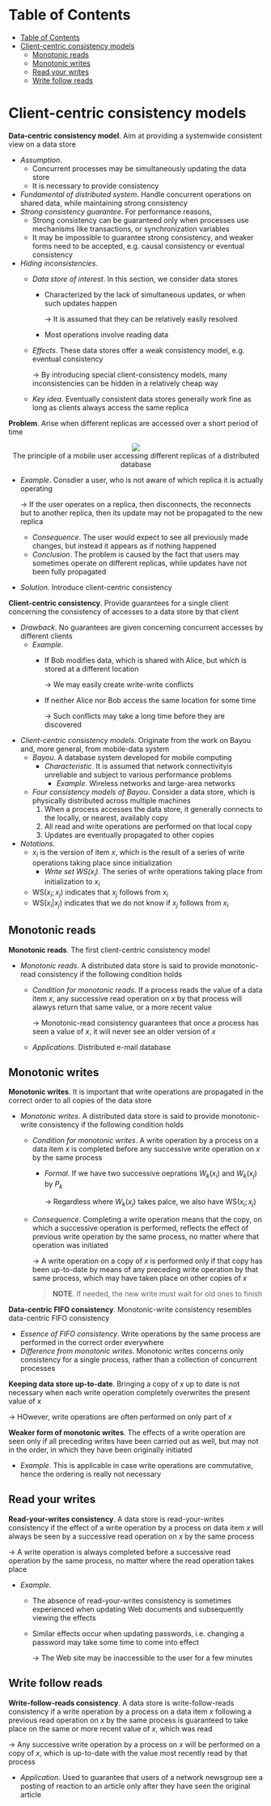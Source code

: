 <!-- TOC titleSize:1 tabSpaces:2 depthFrom:1 depthTo:6 withLinks:1 updateOnSave:1 orderedList:0 skip:0 title:1 charForUnorderedList:* -->
# Table of Contents
- [Table of Contents](#table-of-contents)
- [Client-centric consistency models](#client-centric-consistency-models)
  - [Monotonic reads](#monotonic-reads)
  - [Monotonic writes](#monotonic-writes)
  - [Read your writes](#read-your-writes)
  - [Write follow reads](#write-follow-reads)
<!-- /TOC -->

# Client-centric consistency models
**Data-centric consistency model**. Aim at providing a systemwide consistent view on a data store
* *Assumption*. 
    * Concurrent processes may be simultaneously updating the data store
    * It is necessary to provide consistency
* *Fundamental of distributed system*. Handle concurrent operations on shared data, while maintaining strong consistency
* *Strong consistency guarantee*. For performance reasons, 
    * Strong consistency can be guaranteed only when processes use mechanisms like transactions, or synchronization variables
    * It may be impossible to guarantee strong consistency, and weaker forms need to be accepted, e.g. causal consistency or eventual consistency
* *Hiding inconsistencies*.
    * *Data store of interest*. In this section, we consider data stores
        * Characterized by the lack of simultaneous updates, or when such updates happen
            
            $\to$ It is assumed that they can be relatively easily resolved
        * Most operations involve reading data
    * *Effects*. These data stores offer a weak consistency model, e.g. eventual consistency

        $\to$ By introducing special client-consistency models, many inconsistencies can be hidden in a relatively cheap way
    * *Key idea*. Eventually consistent data stores generally work fine as long as clients always access the same replica

**Problem**. Arise when different replicas are accessed over a short period of time

<div style="text-align:center">
    <img src="https://i.imgur.com/1kxyywu.png">
    <figcaption>The principle of a mobile user accessing different replicas of a distributed database</figcaption>
</div>

* *Example*. Consdier a user, who is not aware of which replica it is actually operating
    
    $\to$ If the user operates on a replica, then disconnects, the reconnects but to another replica, then its update may not be propagated to the new replica
    * *Consequence*. The user would expect to see all previously made changes, but instead it appears as if nothing happened
    * *Conclusion*. The problem is caused by the fact that users may sometimes operate on different replicas, while updates have not been fully propagated
* *Solution*. Introduce client-centric consistency

**Client-centric consistency**. Provide guarantees for a single client concerning the consistency of accesses to a data store by that client
* *Drawback*. No guarantees are given concerning concurrent accesses by different clients
    * *Example*. 
        * If Bob modifies data, which is shared with Alice, but which is stored at a different location

            $\to$ We may easily create write-write conflicts
        * If neither Alice nor Bob access the same location for some time
            
            $\to$ Such conflicts may take a long time before they are discovered
* *Client-centric consistency models*. Originate from the work on Bayou and, more general, from mobile-data system
    * *Bayou*. A database system developed for mobile computing 
        * *Characteristic*. It is assumed that network connectivityis unreliable and subject to various performance problems
            * *Example*. Wireless networks and large-area networks
    * *Four consistency models of Bayou*. Consider a data store, which is physically distributed across multiple machines
        1. When a process accesses the data store, it generally connects to the locally, or nearest, availably copy
        2. All read and write operations are performed on that local copy
        3. Updates are eventually propagated to other copies
* *Notations*.
    * $x_i$ is the version of item $x$, which is the result of a series of write operations taking place since initialization
        * *Write set $\text{WS}(x_i)$*. The series of write operations taking place from initialization to $x_i$
    * $\text{WS}(x_i;x_j)$ indicates that $x_j$ follows from $x_i$
    * $\text{WS}(x_i|x_j)$ indicates that we do not know if $x_j$ follows from $x_i$

## Monotonic reads
**Monotonic reads**. The first client-centric consistency model
* *Monotonic reads*. A distributed data store is said to provide monotonic-read consistency if the following condition holds
    * *Condition for monotonic reads*. If a process reads the value of a data item $x$, any successive read operation on $x$ by that process will alawys return that same value, or a more recent value

        $\to$ Monotonic-read consistency guarantees that once a process has seen a value of $x$, it will never see an older version of $x$
    * *Applications*. Distributed e-mail database

## Monotonic writes
**Monotonic writes**. It is important that write operations are propagated in the correct order to all copies of the data store
* *Monotonic writes*. A distributed data store is said to provide monotonic-write consistency if the following condition holds
    * *Condition for monotonic writes*. A write operation by a process on a data item $x$ is completed before any successive write operation on $x$ by the same process
        * *Formal*. If we have two successive oeprations $W_k(x_i)$ and $W_k(x_j)$ by $P_k$

            $\to$ Regardless where $W_k(x_j)$ takes palce, we also have $\text{WS}(x_i;x_j)$
    * *Consequence*. Completing a write operation means that the copy, on which a successive operation is performed, reflects the effect of previous write operation by the same process, no matter where that operation was initiated

        $\to$ A write operation on a copy of $x$ is performed only if that copy has been up-to-date by means of any preceding write operation by that same process, which may have taken place on other copies of $x$

        >**NOTE**. If needed, the new write must wait for old ones to finish

**Data-centric FIFO consistency**. Monotonic-write consistency resembles data-centric FIFO consistency
* *Essence of FIFO consistency*. Write operations by the same process are performed in the correct order everywhere
* *Difference from monotonic writes*. Monotonic writes concerns only consistency for a single process, rather than a collection of concurrent processes

**Keeping data store up-to-date**. Bringing a copy of $x$ up to date is not necessary when each write operation completely overwrites the present value of $x$

$\to$ HOwever, write operations are often performed on only part of $x$

**Weaker form of monotonic writes**. The effects of a write operation are seen only if all preceding writes have been carried out as well, but may not in the order, in which they have been originally initiated
* *Example*. This is applicable in case write operations are commutative, hence the ordering is really not necessary

## Read your writes
**Read-your-writes consistency**. A data store is read-your-writes consistency if the effect of a write operation by a process on data item $x$ will always be seen by a successive read operation on $x$ by the same process

$\to$ A write operation is always completed before a successive read operation by the same process, no matter where the read operation takes place
* *Example*. 
    * The absence of read-your-writes consistency is sometimes experienced when updating Web documents and subsequently viewing the effects
    * Similar effects occur when updating passwords, i.e. changing a password may take some time to come into effect

        $\to$ The Web site may be inaccessible to the user for a few minutes

## Write follow reads
**Write-follow-reads consistency**. A data store is write-follow-reads consistency if a write operation by a process on a data item $x$ following a previous read operation on $x$ by the same process is guaranteed to take place on the same or more recent value of $x$, which was read

$\to$ Any successive write operation by a process on $x$ will be performed on a copy of $x$, which is up-to-date with the value most recently read by that process
* *Application*. Used to guarantee that users of a network newsgroup see a posting of reaction to an article only after they have seen the original article
